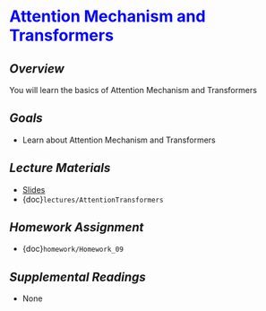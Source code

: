 # <span style="color: blue;"><b>Attention Mechanism and Transformers</b></span>

## *Overview*
You will learn the basics of Attention Mechanism and Transformers

## *Goals*
* Learn about Attention Mechanism and Transformers

## *Lecture Materials*
* [Slides](https://docs.google.com/presentation/d/1ZHuK7TopASFSoyUoELKeCGT8bullhtSLcEkrp4ZueGg/edit?usp=sharing)
* {doc}`lectures/AttentionTransformers`

## *Homework Assignment*
* {doc}`homework/Homework_09`

## *Supplemental Readings*
* None